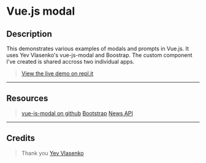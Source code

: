 # Vue.js modal

## Description
This demonstrates various examples of modals and prompts in Vue.js. It uses Yev Vlasenko's vue-js-modal and Boostrap. The custom component I've created is shared accross two individual apps.

> [View the live demo on repl.it](https://vue-demo-for-vue-js-modal-v10--rjlevy.repl.co/) 

--- 

## Resources
>  [vue-js-modal on github](https://github.com/euvl/vue-js-modal/blob/master/README.md) 
> [Bootstrap](https://getbootstrap.com)
> [News API](https://newsapi.org/) 

--- 

## Credits
> Thank you [Yev Vlasenko](https://github.com/euvl)

